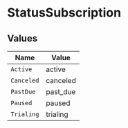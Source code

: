 # StatusSubscription


## Values

| Name       | Value      |
| ---------- | ---------- |
| `Active`   | active     |
| `Canceled` | canceled   |
| `PastDue`  | past_due   |
| `Paused`   | paused     |
| `Trialing` | trialing   |
